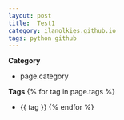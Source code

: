 ```yaml
---
layout: post
title:  Test1
category: ilanolkies.github.io
tags: python github
---
```


**Category**
- page.category

**Tags**
{% for tag in page.tags %}
- {{ tag }}
{% endfor %}
